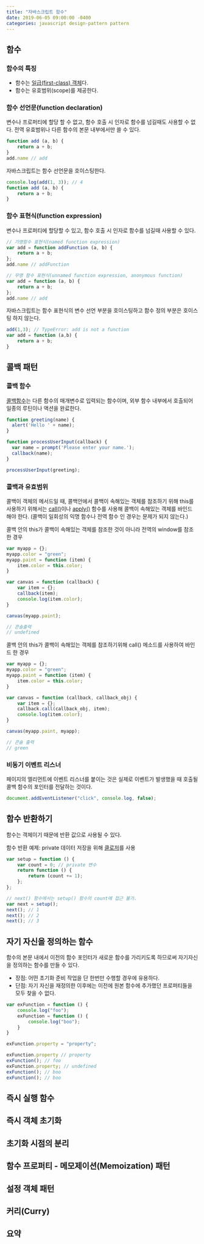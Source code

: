 ```yaml
---
title: "자바스크립트 함수"
date: 2019-06-05 09:00:00 -0400
categories: javascript design-pattern pattern
---
```


## 함수
### 함수의 특징
- 함수는 [일급(first-class) 객체](https://ko.wikipedia.org/wiki/%EC%9D%BC%EA%B8%89_%EA%B0%9D%EC%B2%B4)다.
- 함수는 유효범위(scope)를 제공한다.

### 함수 선언문(function declaration)
변수나 프로퍼티에 할당 할 수 없고, 함수 호출 시 인자로 함수를 넘길때도 사용할 수 없다. 전역 유효범위나 다른 함수의 본문 내부에서만 쓸 수 있다.
```js
function add (a, b) {
    return a + b;
}
add.name // add
```

자바스크립트는 함수 선언문을 호이스팅한다.
```js
console.log(add(1, 3)); // 4
function add (a, b) {
    return a + b;
}
```

### 함수 표현식(function expression)
변수나 프로퍼티에 할당할 수 있고, 함수 호출 시 인자로 함수를 넘길때 사용할 수 있다.

```js
// 기명함수 표현식(named function expression)
var add = function addFunction (a, b) {
    return a + b;
};
add.name // addFunction
```
 
```js
// 무명 함수 표현식(unnamed function expression, anonymous function)
var add = function (a, b) {
    return a + b;
};
add.name // add
```

자바스크립트는 함수 표현식의 변수 선언 부분을 호이스팅하고 함수 정의 부분은 호이스팅 하지 않는다.
```js
add(1,3); // TypeError: add is not a function
var add = function (a,b) {
    return a + b;
}
```

## 콜백 패턴
### 콜백 함수
[콜백함수](https://developer.mozilla.org/en-US/docs/Glossary/Callback_function)는 다른 함수의 매개변수로 입력되는 함수이며, 외부 함수 내부에서 호출되어 일종의 루틴이나 액션을 완료한다.
```js
function greeting(name) {
  alert('Hello ' + name);
}

function processUserInput(callback) {
  var name = prompt('Please enter your name.');
  callback(name);
}

processUserInput(greeting);
```

### 콜백과 유효범위
콜백이 객체의 메서드일 때, 콜백안에서 콜백이 속해있는 객체를 참조하기 위해 this를 사용하기 위해서는 [call()](https://developer.mozilla.org/en-US/docs/Web/JavaScript/Reference/Global_Objects/Function/call)이나 [apply()](https://developer.mozilla.org/en-US/docs/Web/JavaScript/Reference/Global_Objects/Function/apply) 함수를 사용해 콜백이 속해있는 객체를 바인드 해야 한다. (콜백이 일회성의 익명 함수나 전역 함수 인 경우는 문제가 되지 않는다.)

콜백 안의 this가 콜백이 속해있는 객체를 참조한 것이 아니라 전역의 window를 참조한 경우
```js
var myapp = {};
myapp.color = "green";
myapp.paint = function (item) {
    item.color = this.color;
}

var canvas = function (callback) {
    var item = {};
    callback(item);
    console.log(item.color);
}

canvas(myapp.paint);

// 콘솔출력
// undefined
```

콜백 안의 this가 콜백이 속해있는 객체를 참조하기위해 call() 메소드를 사용하여 바인드 한 경우
```js
var myapp = {};
myapp.color = "green";
myapp.paint = function (item) {
    item.color = this.color;
}

var canvas = function (callback, callback_obj) {
    var item = {};
    callback.call(callback_obj, item);
    console.log(item.color);
}

canvas(myapp.paint, myapp);

// 콘솔 출력
// green
```

### 비동기 이벤트 리스너
페이지의 엘리먼트에 이벤트 리스너를 붙이는 것은 실제로 이벤트가 발생했을 때 호출될 콜백 함수의 포인터를 전달하는 것이다.

```js
document.addEventListener("click", console.log, false);
```

## 함수 반환하기
함수는 객체이기 때문에 반환 값으로 사용될 수 있다.

함수 반환 예제: private 데이터 저장을 위해 [클로저](https://developer.mozilla.org/en-US/docs/Web/JavaScript/Closures)를 사용
```js
var setup = function () {
    var count = 0; // private 변수
    return function () {
        return (count += 1);
    };
};

// next() 함수에서는 setup() 함수의 count에 접근 불가.
var next = setup();
next(); // 1
next(); // 2
next(); // 3
```

## 자기 자신을 정의하는 함수
함수의 본문 내에서 이전의 함수 포인터가 새로운 함수를 가리키도록 하므로써 자기자신을 정의하는 함수를 만들 수 있다.

- 장점: 어떤  초기화 준비 작업을 단 한번만 수행할 경우에 유용하다.
- 단점: 자기 자신을 재정의한 이후에는 이전에 원본 함수에 추가했던 프로퍼티들을 모두 찾을 수 없다.

```js
var exFunction = function () {
    console.log("foo");
    exFunction = function () {
        console.log("boo");
    }
}

exFunction.property = "property";

exFunction.property // property
exFunction(); // foo
exFunction.property; // undefined
exFunction(); // boo
exFunction(); // boo
```

## 즉시 실행 함수
## 즉시 객체 초기화
## 초기화 시점의 분리
## 함수 프로퍼티 - 메모제이션(Memoization) 패턴
## 설정 객체 패턴
## 커리(Curry)
## 요약

